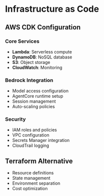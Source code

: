 # Infrastructure as Code

## AWS CDK Configuration

### Core Services
- **Lambda**: Serverless compute
- **DynamoDB**: NoSQL database
- **S3**: Object storage
- **CloudWatch**: Monitoring

### Bedrock Integration
- Model access configuration
- AgentCore runtime setup
- Session management
- Auto-scaling policies

### Security
- IAM roles and policies
- VPC configuration
- Secrets Manager integration
- CloudTrail logging

## Terraform Alternative
- Resource definitions
- State management
- Environment separation
- Cost optimization